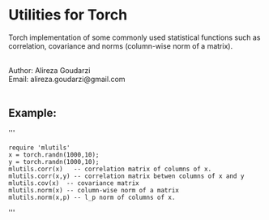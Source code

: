 # Utilities for Torch
Torch implementation of some commonly used statistical functions such as correlation, covariance and norms (column-wise norm of a matrix).

<br>
Author: Alireza Goudarzi <br>
Email: alireza.goudarzi@gmail.com <br>
<br>


## Example: 

'''

    require 'mlutils'
    x = torch.randn(1000,10);
    y = torch.randn(1000,10);
    mlutils.corr(x)   -- correlation matrix of columns of x.
    mlutils.corr(x,y) -- correlation matrix betwen columns of x and y
    mlutils.cov(x)  -- covariance matrix
    mlutils.norm(x) -- column-wise norm of a matrix
    mlutils.norm(x,p) -- l_p norm of columns of x. 
      
'''
